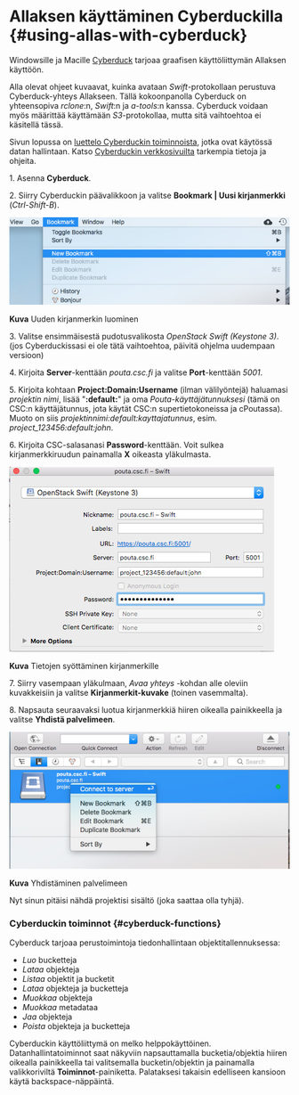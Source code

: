 # Allaksen käyttäminen Cyberduckilla {#using-allas-with-cyberduck}

Windowsille ja Macille [Cyberduck](https://cyberduck.io/) tarjoaa graafisen käyttöliittymän Allaksen käyttöön.

Alla olevat ohjeet kuvaavat, kuinka avataan _Swift_-protokollaan perustuva Cyberduck-yhteys Allakseen.
Tällä kokoonpanolla Cyberduck on yhteensopiva _rclone_:n, _Swift_:n ja _a-tools_:n kanssa. Cyberduck voidaan myös määrittää käyttämään
_S3_-protokollaa, mutta sitä vaihtoehtoa ei käsitellä tässä.

Sivun lopussa on [luettelo Cyberduckin toiminnoista](#cyberduck-functions), jotka ovat käytössä datan hallintaan.
Katso [Cyberduckin verkkosivuilta](https://cyberduck.io/) tarkempia tietoja ja ohjeita.

1\. Asenna **Cyberduck**.

2\. Siirry Cyberduckin päävalikkoon ja valitse **Bookmark | Uusi kirjanmerkki** (_Ctrl-Shift-B_).

!["Uusi kirjanmerkki"](../img/cyberduck_bookmark.jpg)

**Kuva** Uuden kirjanmerkin luominen

3\. Valitse ensimmäisestä pudotusvalikosta _OpenStack Swift (Keystone 3)_.
    (jos Cyberduckissasi ei ole tätä vaihtoehtoa, päivitä ohjelma uudempaan versioon)

4\. Kirjoita **Server**-kenttään _pouta.csc.fi_ ja valitse **Port**-kenttään _5001_.

5\. Kirjoita kohtaan **Project:Domain:Username** (ilman välilyöntejä) haluamasi _projektin nimi_, lisää "**:default:**" ja oma _Pouta-käyttäjätunnuksesi_ (tämä on CSC:n käyttäjätunnus, jota käytät CSC:n supertietokoneissa ja cPoutassa). Muoto on siis _projektinnimi:default:kayttajatunnus_, esim. *project_123456:default:john*.

6\. Kirjoita CSC-salasanasi **Password**-kenttään. Voit sulkea kirjanmerkkiruudun painamalla **X** oikeasta yläkulmasta.

!["Tietojen syöttäminen kirjanmerkille"](../img/cyberduck_bookmark_info.jpg)

**Kuva** Tietojen syöttäminen kirjanmerkille

7\. Siirry vasempaan yläkulmaan, _Avaa yhteys_ -kohdan alle oleviin kuvakkeisiin ja valitse **Kirjanmerkit-kuvake** (toinen vasemmalta).

8\. Napsauta seuraavaksi luotua kirjanmerkkiä hiiren oikealla painikkeella ja valitse **Yhdistä palvelimeen**.

!["Yhdistäminen palvelimeen"](../img/cyberduck_connect.jpg)

**Kuva** Yhdistäminen palvelimeen

Nyt sinun pitäisi nähdä projektisi sisältö (joka saattaa olla tyhjä).

### Cyberduckin toiminnot {#cyberduck-functions}

Cyberduck tarjoaa perustoimintoja tiedonhallintaan objektitallennuksessa:

 * _Luo_ bucketteja
 * _Lataa_ objekteja
 * _Listaa_ objektit ja bucketit
 * _Lataa_ objekteja ja bucketteja
 * _Muokkaa_ objekteja
 * _Muokkaa_ metadataa
 * _Jaa_ objekteja
 * _Poista_ objekteja ja bucketteja

Cyberduckin käyttöliittymä on melko helppokäyttöinen.
Datanhallintatoiminnot saat näkyviin napsauttamalla bucketia/objektia hiiren oikealla painikkeella tai valitsemalla bucketin/objektin ja painamalla valikkoriviltä **Toiminnot**-painiketta.
Palataksesi takaisin edelliseen kansioon käytä backspace-näppäintä.